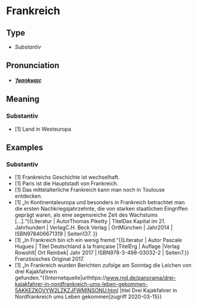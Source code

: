 # Frankreich
## Type
- _Substantiv_
## Pronunciation
- **_[ˈfʁaŋkʁaɪ̯ç](https://commons.wikimedia.org/wiki/File:De-Frankreich.ogg)_**
## Meaning
### Substantiv
- [1] Land in Westeuropa
## Examples
### Substantiv
- [1] Frankreichs Geschichte ist wechselhaft.
- [1] Paris ist die Hauptstadt von Frankreich.
- [1] Das mittelalterliche Frankreich kann man noch in Toulouse entdecken.
- [1] „In Kontinentaleuropa und besonders in Frankreich betrachtet man die ersten Nachkriegsjahrzehnte, die von starken staatlichen Eingriffen geprägt waren, als eine segensreiche Zeit des Wachstums […].“<ref>{{Literatur | AutorThomas Piketty | TitelDas Kapital im 21. Jahrhundert | VerlagC.H. Beck Verlag | OrtMünchen | Jahr2014 | ISBN978406671319 | Seiten137. }}</ref>
- [1] „In Frankreich bin ich ein wenig fremd.“<ref>{{Literatur | Autor Pascale Hugues | Titel Deutschland à la française |TitelErg | Auflage |Verlag Rowohlt| Ort Reinbek| Jahr 2017 | ISBN978-3-498-03032-2 | Seiten7.}} Französisches Original 2017.</ref>
- [1] „In Frankreich wurden Berichten zufolge am Sonntag die Leichen von drei Kajakfahrern gefunden.“<ref>{{Internetquelle|urlhttps://www.rnd.de/panorama/drei-kajakfahrer-in-nordfrankreich-ums-leben-gekommen-5AKKEZKOVYW2LZKZJFWMINSONU.html |titel Drei Kajakfahrer in Nordfrankreich ums Leben gekommen|zugriff 2020-03-15}}</ref>
